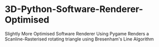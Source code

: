 # 3D-Python-Software-Renderer-Optimised
Slightly More Optimised Software Renderer Using Pygame
Renders a Scanline-Rasterised rotating triangle using Bresenham's Line Algorithm
